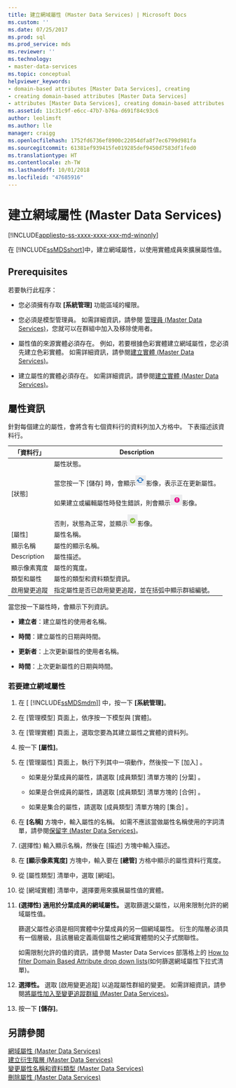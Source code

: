 ```yaml
---
title: 建立網域屬性 (Master Data Services) | Microsoft Docs
ms.custom: ''
ms.date: 07/25/2017
ms.prod: sql
ms.prod_service: mds
ms.reviewer: ''
ms.technology:
- master-data-services
ms.topic: conceptual
helpviewer_keywords:
- domain-based attributes [Master Data Services], creating
- creating domain-based attributes [Master Data Services]
- attributes [Master Data Services], creating domain-based attributes
ms.assetid: 11c31c9f-e6cc-47b7-b76a-d691f84c93c6
author: leolimsft
ms.author: lle
manager: craigg
ms.openlocfilehash: 1752fd6736ef8900c22054dfa8f7ec6799d981fa
ms.sourcegitcommit: 61381ef939415fe019285def9450d7583df1fed0
ms.translationtype: HT
ms.contentlocale: zh-TW
ms.lasthandoff: 10/01/2018
ms.locfileid: "47685916"
---
```

# <a name="create-a-domain-based-attribute-master-data-services"></a>建立網域屬性 (Master Data Services)

[!INCLUDE[appliesto-ss-xxxx-xxxx-xxx-md-winonly](../includes/appliesto-ss-xxxx-xxxx-xxx-md-winonly.md)]

  在 [!INCLUDE[ssMDSshort](../includes/ssmdsshort-md.md)]中，建立網域屬性，以使用實體成員來擴展屬性值。  
  
## <a name="prerequisites"></a>Prerequisites  
 若要執行此程序：  
  
-   您必須擁有存取 **[系統管理]** 功能區域的權限。  
  
-   您必須是模型管理員。 如需詳細資訊，請參閱 [管理員 &#40;Master Data Services&#41;](../master-data-services/administrators-master-data-services.md)，您就可以在群組中加入及移除使用者。  
  
-   屬性值的來源實體必須存在。 例如，若要根據色彩實體建立網域屬性，您必須先建立色彩實體。 如需詳細資訊，請參閱[建立實體 &#40;Master Data Services&#41;](../master-data-services/create-an-entity-master-data-services.md)。  
  
-   建立屬性的實體必須存在。 如需詳細資訊，請參閱[建立實體 &#40;Master Data Services&#41;](../master-data-services/create-an-entity-master-data-services.md)。  
  
## <a name="attribute-information"></a>屬性資訊  
 針對每個建立的屬性，會將含有七個資料行的資料列加入方格中。 下表描述該資料行。  
  
|「資料行」|Description|  
|------------|-----------------|  
|[狀態]|屬性狀態。<br /><br /> 當您按一下 [儲存] 時，會顯示![正在更新狀態圖示](../master-data-services/media/mds-statusicon-updating.png "正在更新狀態圖示")影像，表示正在更新屬性。<br /><br /> 如果建立或編輯屬性時發生錯誤，則會顯示![錯誤狀態圖示](../master-data-services/media/mds-statusicon-error.png "錯誤狀態圖示")影像。<br /><br /> 否則，狀態為正常，並顯示![正常狀態圖示](../master-data-services/media/mds-statusicon-ok.png "正常狀態圖示")影像。|  
|[屬性]|屬性名稱。|  
|顯示名稱|屬性的顯示名稱。|  
|Description|屬性描述。|  
|顯示像素寬度|屬性的寬度。|  
|類型和屬性|屬性的類型和資料類型資訊。|  
|啟用變更追蹤|指定屬性是否已啟用變更追蹤，並在括弧中顯示群組編號。|  
  
 當您按一下屬性時，會顯示下列資訊。  
  
-   **建立者**：建立屬性的使用者名稱。  
  
-   **時間**：建立屬性的日期與時間。  
  
-   **更新者**：上次更新屬性的使用者名稱。  
  
-   **時間**：上次更新屬性的日期與時間。  
  
### <a name="to-create-a-domain-based-attribute"></a>若要建立網域屬性  
  
1.  在 [ [!INCLUDE[ssMDSmdm](../includes/ssmdsmdm-md.md)]] 中，按一下 **[系統管理]**。  
  
2.  在 [管理模型] 頁面上，依序按一下模型與 [實體]。  
  
3.  在 [管理實體] 頁面上，選取您要為其建立屬性之實體的資料列。  
  
4.  按一下 **[屬性]**。  
  
5.  在 [管理屬性]  頁面上，執行下列其中一項動作，然後按一下 [加入] 。  
  
    -   如果是分葉成員的屬性，請選取 [成員類型]  清單方塊的 [分葉]  。  
  
    -   如果是合併成員的屬性，請選取 [成員類型]  清單方塊的 [合併]  。  
  
    -   如果是集合的屬性，請選取 [成員類型]  清單方塊的 [集合]  。  
  
6.  在 **[名稱]** 方塊中，輸入屬性的名稱。 如需不應該當做屬性名稱使用的字詞清單，請參閱[保留字 &#40;Master Data Services&#41;](../master-data-services/reserved-words-master-data-services.md)。  
  
7.  (選擇性) 輸入顯示名稱，然後在 [描述] 方塊中輸入描述。  
  
8.  在 **[顯示像素寬度]** 方塊中，輸入要在 **[總管]** 方格中顯示的屬性資料行寬度。  
  
9. 從 [屬性類型] 清單中，選取 [網域]。  
  
10. 從 [網域實體] 清單中，選擇要用來擴展屬性值的實體。 
  
11. **(選擇性) 適用於分葉成員的網域屬性。** 選取篩選父屬性，以用來限制允許的網域屬性值。  
  
     篩選父屬性必須是相同實體中分葉成員的另一個網域屬性。 衍生的階層必須具有一個層級，且該層級定義兩個屬性之網域實體間的父子式關聯性。  
  
     如需限制允許的值的資訊，請參閱 Master Data Services 部落格上的 [How to filter Domain Based Attribute drop down lists](https://blogs.msdn.microsoft.com/mds/2015/12/03/in-sql-server-2016-master-data-services-how-to-filter-domain-based-attribute-drop-down-lists/)(如何篩選網域屬性下拉式清單)。  
  
12. **選擇性。** 選取 [啟用變更追蹤] 以追蹤屬性群組的變更。 如需詳細資訊，請參閱[將屬性加入至變更追蹤群組 &#40;Master Data Services&#41;](../master-data-services/add-attributes-to-a-change-tracking-group-master-data-services.md)。  
  
13. 按一下 **[儲存]**。  
  
## <a name="see-also"></a>另請參閱  
 [網域屬性 &#40;Master Data Services&#41;](../master-data-services/domain-based-attributes-master-data-services.md)   
 [建立衍生階層 &#40;Master Data Services&#41;](../master-data-services/create-a-derived-hierarchy-master-data-services.md)   
 [變更屬性名稱和資料類型 &#40;Master Data Services&#41;](../master-data-services/change-an-attribute-name-and-data-type-master-data-services.md)   
 [刪除屬性 &#40;Master Data Services&#41;](../master-data-services/delete-an-attribute-master-data-services.md)  
  
  
